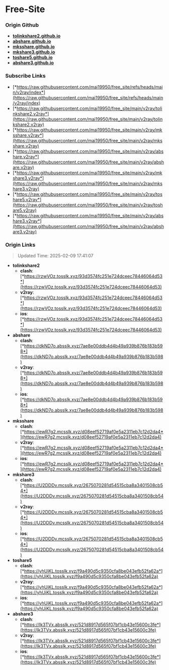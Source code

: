 # Free-Site

### Origin Github

- [**tolinkshare2.github.io**](https://github.com/tolinkshare2/tolinkshare2.github.io)
- [**abshare.github.io**](https://github.com/abshare/abshare.github.io)
- [**mksshare.github.io**](https://github.com/mksshare/mksshare.github.io)
- [**mkshare3.github.io**](https://github.com/mkshare3/mkshare3.github.io)
- [**toshare5.github.io**](https://github.com/toshare5/toshare5.github.io)
- [**abshare3.github.io**](https://github.com/abshare3/abshare3.github.io)

### Subscribe Links

- [*https://raw.githubusercontent.com/mai19950/free_site/refs/heads/main/v2ray/index*](https://raw.githubusercontent.com/mai19950/free_site/refs/heads/main/v2ray/index)
- [*https://raw.githubusercontent.com/mai19950/free_site/main/v2ray/tolinkshare2.v2ray*](https://raw.githubusercontent.com/mai19950/free_site/main/v2ray/tolinkshare2.v2ray)
- [*https://raw.githubusercontent.com/mai19950/free_site/main/v2ray/mksshare.v2ray*](https://raw.githubusercontent.com/mai19950/free_site/main/v2ray/mksshare.v2ray)
- [*https://raw.githubusercontent.com/mai19950/free_site/main/v2ray/abshare.v2ray*](https://raw.githubusercontent.com/mai19950/free_site/main/v2ray/abshare.v2ray)
- [*https://raw.githubusercontent.com/mai19950/free_site/main/v2ray/mkshare3.v2ray*](https://raw.githubusercontent.com/mai19950/free_site/main/v2ray/mkshare3.v2ray)
- [*https://raw.githubusercontent.com/mai19950/free_site/main/v2ray/toshare5.v2ray*](https://raw.githubusercontent.com/mai19950/free_site/main/v2ray/toshare5.v2ray)
- [*https://raw.githubusercontent.com/mai19950/free_site/main/v2ray/abshare3.v2ray*](https://raw.githubusercontent.com/mai19950/free_site/main/v2ray/abshare3.v2ray)

### Origin Links

> Updated Time: 2025-02-09 17:41:07

- **tolinkshare2**
  - **clash**: [*https://rzwVOz.tosslk.xyz/93d3574fc251e724dceec78446064d53*](https://rzwVOz.tosslk.xyz/93d3574fc251e724dceec78446064d53)
  - **v2ray**: [*https://rzwVOz.tosslk.xyz/93d3574fc251e724dceec78446064d53*](https://rzwVOz.tosslk.xyz/93d3574fc251e724dceec78446064d53)
  - **ios**: [*https://rzwVOz.tosslk.xyz/93d3574fc251e724dceec78446064d53*](https://rzwVOz.tosslk.xyz/93d3574fc251e724dceec78446064d53)
- **abshare**
  - **clash**: [*https://dkND7o.absslk.xyz/7ae8e00ddb4d4b49a939b876b183b598*](https://dkND7o.absslk.xyz/7ae8e00ddb4d4b49a939b876b183b598)
  - **v2ray**: [*https://dkND7o.absslk.xyz/7ae8e00ddb4d4b49a939b876b183b598*](https://dkND7o.absslk.xyz/7ae8e00ddb4d4b49a939b876b183b598)
  - **ios**: [*https://dkND7o.absslk.xyz/7ae8e00ddb4d4b49a939b876b183b598*](https://dkND7o.absslk.xyz/7ae8e00ddb4d4b49a939b876b183b598)
- **mksshare**
  - **clash**: [*https://ewR7g2.mcsslk.xyz/d08eef52719af0e5a2311eb7c12d2da4*](https://ewR7g2.mcsslk.xyz/d08eef52719af0e5a2311eb7c12d2da4)
  - **v2ray**: [*https://ewR7g2.mcsslk.xyz/d08eef52719af0e5a2311eb7c12d2da4*](https://ewR7g2.mcsslk.xyz/d08eef52719af0e5a2311eb7c12d2da4)
  - **ios**: [*https://ewR7g2.mcsslk.xyz/d08eef52719af0e5a2311eb7c12d2da4*](https://ewR7g2.mcsslk.xyz/d08eef52719af0e5a2311eb7c12d2da4)
- **mkshare3**
  - **clash**: [*https://U2DDDv.mcsslk.xyz/2675070281d54515cba8a3401508cb54*](https://U2DDDv.mcsslk.xyz/2675070281d54515cba8a3401508cb54)
  - **v2ray**: [*https://U2DDDv.mcsslk.xyz/2675070281d54515cba8a3401508cb54*](https://U2DDDv.mcsslk.xyz/2675070281d54515cba8a3401508cb54)
  - **ios**: [*https://U2DDDv.mcsslk.xyz/2675070281d54515cba8a3401508cb54*](https://U2DDDv.mcsslk.xyz/2675070281d54515cba8a3401508cb54)
- **toshare5**
  - **clash**: [*https://yhUiKL.tosslk.xyz/f9a490d5c9350cfa8be043efb52fa62a*](https://yhUiKL.tosslk.xyz/f9a490d5c9350cfa8be043efb52fa62a)
  - **v2ray**: [*https://yhUiKL.tosslk.xyz/f9a490d5c9350cfa8be043efb52fa62a*](https://yhUiKL.tosslk.xyz/f9a490d5c9350cfa8be043efb52fa62a)
  - **ios**: [*https://yhUiKL.tosslk.xyz/f9a490d5c9350cfa8be043efb52fa62a*](https://yhUiKL.tosslk.xyz/f9a490d5c9350cfa8be043efb52fa62a)
- **abshare3**
  - **clash**: [*https://Ik3TVx.absslk.xyz/521d8917d565f07bf1cb43e15600c3fe*](https://Ik3TVx.absslk.xyz/521d8917d565f07bf1cb43e15600c3fe)
  - **v2ray**: [*https://Ik3TVx.absslk.xyz/521d8917d565f07bf1cb43e15600c3fe*](https://Ik3TVx.absslk.xyz/521d8917d565f07bf1cb43e15600c3fe)
  - **ios**: [*https://Ik3TVx.absslk.xyz/521d8917d565f07bf1cb43e15600c3fe*](https://Ik3TVx.absslk.xyz/521d8917d565f07bf1cb43e15600c3fe)
